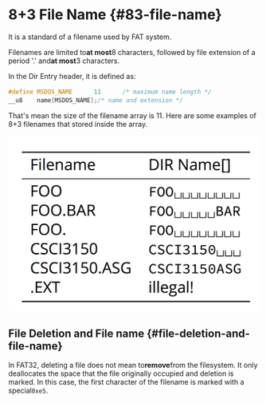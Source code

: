 # 8+3 File Name {#83-file-name}

It is a standard of a filename used by FAT system.

Filenames are limited to**at most**8 characters, followed by file extension of a period '.' and**at most**3 characters.

In the Dir Entry header, it is defined as:

```c
#define MSDOS_NAME      11      /* maximum name length */
__u8    name[MSDOS_NAME];/* name and extension */
```

That's mean the size of the filename array is 11. Here are some examples of 8+3 filenames that stored inside the array.

![](assets/8.3.png)

## File Deletion and File name {#file-deletion-and-file-name}

In FAT32, deleting a file does not mean to**remove**from the filesystem. It only deallocates the space that the file originally occupied and deletion is marked. In this case, the first character of the filename is marked with a special`0xe5`.

